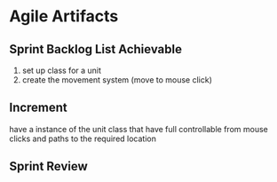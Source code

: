 # Agile Artifacts

## Sprint Backlog List Achievable

1. set up class for a unit
2. create the movement system (move to mouse click)

## Increment

have a instance of the unit class that have full controllable from mouse clicks and paths to the required location

## Sprint Review
